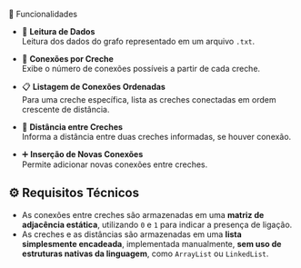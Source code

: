 🧠 Funcionalidades

- 📄 **Leitura de Dados**  
  Leitura dos dados do grafo representado em um arquivo `.txt`.

- 🔗 **Conexões por Creche**  
  Exibe o número de conexões possíveis a partir de cada creche.

- 📋 **Listagem de Conexões Ordenadas**  
  Para uma creche específica, lista as creches conectadas em ordem crescente de distância.

- 📏 **Distância entre Creches**  
  Informa a distância entre duas creches informadas, se houver conexão.

- ➕ **Inserção de Novas Conexões**  
  Permite adicionar novas conexões entre creches.

## ⚙️ Requisitos Técnicos

- As conexões entre creches são armazenadas em uma **matriz de adjacência estática**, utilizando `0` e `1` para indicar a presença de ligação.
- As creches e as distâncias são armazenadas em uma **lista simplesmente encadeada**, implementada manualmente, **sem uso de estruturas nativas da linguagem**, como `ArrayList` ou `LinkedList`.
